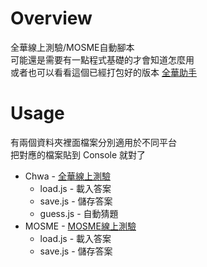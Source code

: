 # Overview
全華線上測驗/MOSME自動腳本\
可能還是需要有一點程式基礎的才會知道怎麼用\
或者也可以看看這個已經打包好的版本 [全華助手](https://github.com/dada878/chwa-helper)

# Usage
有兩個資料夾裡面檔案分別適用於不同平台\
把對應的檔案貼到 Console 就對了
- Chwa - [全華線上測驗](http://exam.chwa.com.tw/CHWA_EXAM/student.html#/login)
  - load.js - 載入答案
  - save.js - 儲存答案
  - guess.js - 自動猜題
- MOSME - [MOSME線上測驗](https://www.mosme.net/?roletype=student)
  - load.js - 載入答案
  - save.js - 儲存答案
